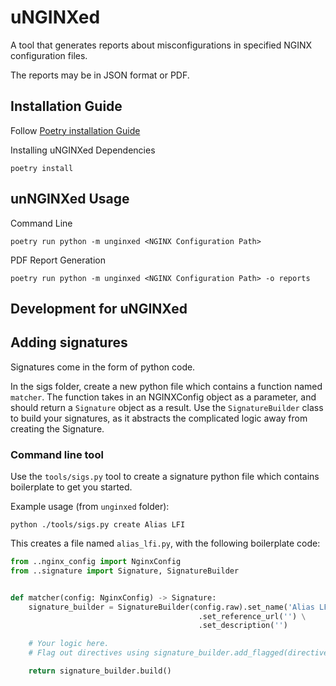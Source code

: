 # uNGINXed

A tool that generates reports about misconfigurations in specified NGINX configuration files.

The reports may be in JSON format or PDF.


## Installation Guide

Follow [Poetry installation Guide](https://python-poetry.org/docs/)

Installing uNGINXed Dependencies
```
poetry install
```

## unNGINXed Usage

Command Line
```
poetry run python -m unginxed <NGINX Configuration Path>
```
PDF Report Generation 
```
poetry run python -m unginxed <NGINX Configuration Path> -o reports
```


## Development for uNGINXed

## Adding signatures

Signatures come in the form of python code.

In the sigs folder, create a new python file which contains a function named `matcher`.
The function takes in an NGINXConfig object as a parameter, and should return a `Signature` object as a result.
Use the `SignatureBuilder` class to build your signatures, as it abstracts the complicated logic away from creating the Signature.

### Command line tool

Use the `tools/sigs.py` tool to create a signature python file which contains boilerplate to get you started.

Example usage (from `unginxed` folder):
```
python ./tools/sigs.py create Alias LFI
```

This creates a file named `alias_lfi.py`, with the following boilerplate code:

```python
from ..nginx_config import NginxConfig
from ..signature import Signature, SignatureBuilder


def matcher(config: NginxConfig) -> Signature:
    signature_builder = SignatureBuilder(config.raw).set_name('Alias LFI') \
                                          .set_reference_url('') \
                                          .set_description('')

    # Your logic here.
    # Flag out directives using signature_builder.add_flagged(directive, config)

    return signature_builder.build()
```
